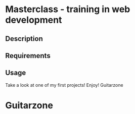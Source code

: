 # Masterclass - training in web development

## Description

## Requirements

## Usage

Take a look at one of my first projects! Enjoy! Guitarzone
# Guitarzone
